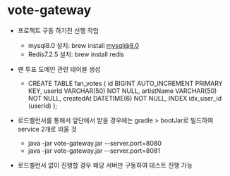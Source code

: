 # vote-gateway

* 프로젝트 구동 하기전 선행 작업
  * mysql8.0 설치: brew install mysql@8.0
  * Redis7.2.5 설치: brew install redis

* 팬 투표 도메인 관련 테이블 생성
    * CREATE TABLE fan_votes (
id BIGINT AUTO_INCREMENT PRIMARY KEY,
userId VARCHAR(50) NOT NULL,
artistName VARCHAR(50) NOT NULL,
createdAt DATETIME(6) NOT NULL,
INDEX idx_user_id (userId)
);


* 로드벨런서를 통해서 앞단에서 받을 경우에는 gradle > bootJar로 빌드하여 service 2개로 띄울 것 
  * java -jar vote-gateway.jar --server.port=8080 
  * java -jar vote-gateway.jar --server.port=8081
* 로드벨런서 없이 진행할 경우 해당 서버만 구동하여 테스트 진행 가능
  